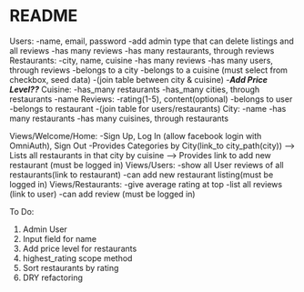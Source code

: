 # README
Users:
  -name, email, password
  -add admin type that can delete listings and all reviews
  -has many reviews
  -has many restaurants, through reviews
Restaurants:
  -city, name, cuisine
  -has many reviews
  -has many users, through reviews
  -belongs to a city
  -belongs to a cuisine (must select from checkbox, seed data)
  -(join table between city & cuisine)
  -***Add Price Level??***
Cuisine:
  -has_many restaurants
  -has_many cities, through restaurants
  -name
Reviews:
  -rating(1-5), content(optional)
  -belongs to user
  -belongs to restaurant
  -(join table for users/restaurants)
City:
  -name
  -has many restaurants
  -has many cuisines, through restaurants

Views/Welcome/Home:
  -Sign Up, Log In (allow facebook login with OmniAuth), Sign Out
  -Provides Categories by City(link_to city_path(city))
    --> Lists all restaurants in that city by cuisine
    --> Provides link to add new restaurant (must be logged in)
Views/Users:
  -show all User reviews of all restaurants(link to restaurant)
  -can add new restaurant listing(must be logged in)
Views/Restaurants:
  -give average rating at top
  -list all reviews (link to user)
  -can add review (must be logged in)

  To Do:
  1. Admin User
  2. Input field for name
  3. Add price level for restaurants
  4. highest_rating scope method
  5. Sort restaurants by rating
  6. DRY refactoring
